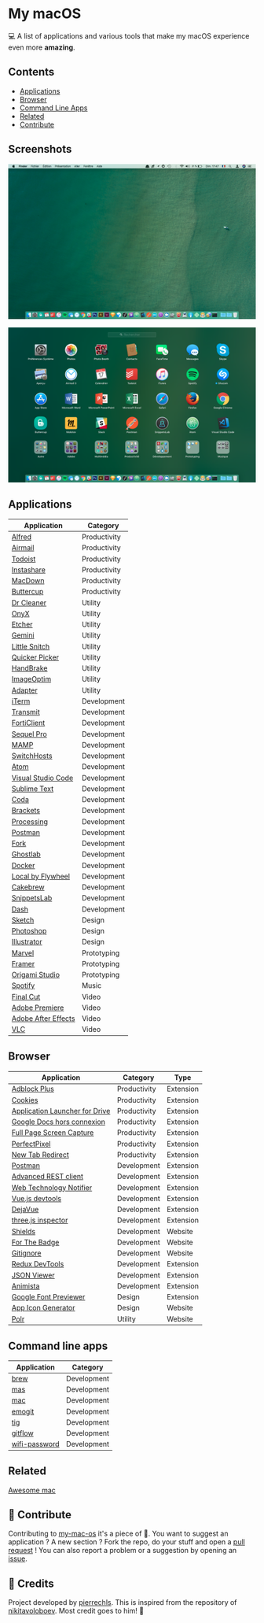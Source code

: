 # My macOS

<!--
![preview](https://raw.githubusercontent.com/pierrechls/my-mac-os/master/assets/preview.png)-->

💻 A list of applications and various tools that make my macOS experience even more **amazing**.

## Contents

- [Applications](#applications)
- [Browser](#browser)
- [Command Line Apps](#command-line-apps)
- [Related](#related)
- [Contribute](#raised_hands-contribute)

## Screenshots

![desktop-screenshot](https://raw.githubusercontent.com/pierrechls/my-mac-os/master/assets/desktop-screenshot.png)

![launchpad-screenshot](https://raw.githubusercontent.com/pierrechls/my-mac-os/master/assets/launchpad-screenshot.png)

## Applications

| Application | Category |
| ------ | ----------- |
| [Alfred](https://www.alfredapp.com/) | Productivity |
| [Airmail](http://airmailapp.com/) | Productivity |
| [Todoist](https://todoist.com/) | Productivity |
| [Instashare](http://instashareapp.com/) | Productivity |
| [MacDown](https://macdown.uranusjr.com/) | Productivity |
| [Buttercup](https://buttercup.pw/) | Productivity |
| [Dr Cleaner](https://www.drcleaner.com/dr-cleaner/) | Utility |
| [OnyX](https://www.titanium-software.fr/fr/onyx.html) | Utility |
| [Etcher](https://etcher.io/) | Utility |
| [Gemini](http://macpaw.com/gemini) | Utility |
| [Little Snitch](https://www.obdev.at/products/littlesnitch/index.html) | Utility |
| [Quicker Picker](https://itunes.apple.com/fr/app/quicker-picker/id1029214192?mt=12) | Utility |
| [HandBrake](https://handbrake.fr/) | Utility |
| [ImageOptim](https://imageoptim.com/mac) | Utility |
| [Adapter](https://macroplant.com/adapter) | Utility |
| [iTerm](https://www.iterm2.com/) | Development |
| [Transmit](https://www.panic.com/transmit/) | Development |
| [FortiClient](https://www.forticlient.com/) | Development |
| [Sequel Pro](http://www.sequelpro.com/) | Development |
| [MAMP](https://www.mamp.info/en/mamp-pro/) | Development |
| [SwitchHosts](https://github.com/oldj/SwitchHosts) | Development |
| [Atom](https://atom.io/) | Development |
| [Visual Studio Code](https://code.visualstudio.com/) | Development |
| [Sublime Text](https://www.sublimetext.com/) | Development |
| [Coda](https://panic.com/coda/) | Development |
| [Brackets](http://brackets.io/) | Development |
| [Processing](https://processing.org/) | Development |
| [Postman](https://www.getpostman.com/) | Development |
| [Fork](https://git-fork.com/) | Development |
| [Ghostlab](https://www.vanamco.com/ghostlab/) | Development |
| [Docker](https://docs.docker.com/docker-for-mac/) | Development |
| [Local by Flywheel](https://local.getflywheel.com/) | Development |
| [Cakebrew](https://www.cakebrew.com/) | Development |
| [SnippetsLab](https://www.renfei.org/snippets-lab/) | Development |
| [Dash](https://kapeli.com/dash) | Development |
| [Sketch](https://www.sketchapp.com/) | Design |
| [Photoshop](https://www.adobe.com/fr/products/photoshop.html) | Design |
| [Illustrator](https://www.adobe.com/fr/products/illustrator.html) | Design |
| [Marvel](https://marvelapp.com/) | Prototyping |
| [Framer](https://framer.com/) | Prototyping |
| [Origami Studio](https://origami.design/) | Prototyping |
| [Spotify](https://www.spotify.com/us/) | Music |
| [Final Cut](https://www.apple.com/fr/final-cut-pro/) | Video |
| [Adobe Premiere](https://www.adobe.com/fr/products/premiere.html) | Video |
| [Adobe After Effects](https://www.adobe.com/fr/products/aftereffects.html) | Video |
| [VLC](https://www.videolan.org/vlc/index.fr.html) | Video |

## Browser

| Application | Category | Type
| ------ | ----------- | ----------- |
| [Adblock Plus](https://chrome.google.com/webstore/detail/adblock-plus/cfhdojbkjhnklbpkdaibdccddilifddb) | Productivity | Extension
| [Cookies](https://chrome.google.com/webstore/detail/cookies/iphcomljdfghbkdcfndaijbokpgddeno) | Productivity | Extension
| [Application Launcher for Drive](https://chrome.google.com/webstore/detail/application-launcher-for/lmjegmlicamnimmfhcmpkclmigmmcbeh) | Productivity | Extension
| [Google Docs hors connexion](https://chrome.google.com/webstore/detail/google-docs-offline/ghbmnnjooekpmoecnnnilnnbdlolhkhi) | Productivity | Extension
| [Full Page Screen Capture](https://chrome.google.com/webstore/detail/full-page-screen-capture/fdpohaocaechififmbbbbbknoalclacl) | Productivity | Extension
| [PerfectPixel](https://chrome.google.com/webstore/detail/perfectpixel-by-welldonec/dkaagdgjmgdmbnecmcefdhjekcoceebi) | Productivity | Extension
| [New Tab Redirect](https://chrome.google.com/webstore/detail/new-tab-redirect/icpgjfneehieebagbmdbhnlpiopdcmna) | Productivity | Extension
| [Postman](https://chrome.google.com/webstore/detail/postman/fhbjgbiflinjbdggehcddcbncdddomopl) | Development | Extension
| [Advanced REST client](https://chrome.google.com/webstore/detail/advanced-rest-client/hgmloofddffdnphfgcellkdfbfbjeloo) | Development | Extension
| [Web Technology Notifier](https://chrome.google.com/webstore/detail/web-technology-notifier/fnpgnmindcbkjbpblcklealdhnogmlko) | Development | Extension
| [Vue.js devtools](https://chrome.google.com/webstore/detail/vuejs-devtools/nhdogjmejiglipccpnnnanhbledajbpd) | Development | Extension
| [DejaVue](https://chrome.google.com/webstore/detail/dejavue/jpigngmphmclcmikmcbcfplgnhlnefbp) | Development | Extension
| [three.js inspector](https://chrome.google.com/webstore/detail/threejs-inspector/dnhjfclbfhcbcdfpjaeacomhbdfjbebi) | Development | Extension
| [Shields](https://shields.io/) | Development | Website
| [For The Badge](https://forthebadge.com/) | Development | Website
| [Gitignore](https://www.gitignore.io/) | Development | Website
| [Redux DevTools](https://chrome.google.com/webstore/detail/redux-devtools/lmhkpmbekcpmknklioeibfkpmmfibljd) | Development | Extension
| [JSON Viewer](https://chrome.google.com/webstore/detail/json-viewer/gbmdgpbipfallnflgajpaliibnhdgobh) | Development | Extension
| [Animista](http://animista.net/) | Development | Extension
| [Google Font Previewer](https://chrome.google.com/webstore/detail/google-font-previewer-for/engndlnldodigdjamndkplafgmkkencc) | Design | Extension
| [App Icon Generator](https://appicon.co/) | Design | Website
| [Polr](https://p.dsi.sc/) | Utility | Website

## Command line apps

| Application | Category |
| ------ | ----------- |
| [brew](https://brew.sh/) | Development |
| [mas](https://github.com/mas-cli/mas) | Development |
| [mac](https://github.com/guarinogabriel/Mac-CLI) | Development |
| [emogit](https://github.com/pierrechls/emogit-cli) | Development |
| [tig](https://github.com/jonas/tig) | Development |
| [gitflow](https://github.com/nvie/gitflow) | Development |
| [wifi-password](https://github.com/rauchg/wifi-password) | Development |

## Related

[Awesome mac](https://github.com/jaywcjlove/awesome-mac)

## :raised_hands: Contribute

Contributing to [my-mac-os](https://github.com/pierrechls/my-mac-os) it's a piece of :cake:. You want to suggest an application ? A new section ? Fork the repo, do your stuff and open a [pull request](https://github.com/pierrechls/my-mac-os/compare) ! You can also report a problem or a suggestion by opening an [issue](https://github.com/pierrechls/my-mac-os/new).

## :tada: Credits

Project developed by [pierrechls](https://github.com/pierrechls). This is inspired from the repository of [nikitavoloboev](https://github.com/nikitavoloboev/my-mac-os). Most credit goes to him! 👏
